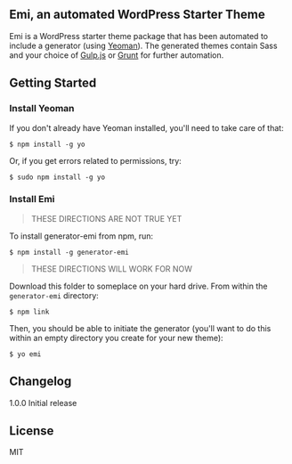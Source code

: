 ## Emi, an automated WordPress Starter Theme

Emi is a WordPress starter theme package that has been automated to include a generator (using [Yeoman](http://yeoman.io)). The generated themes contain Sass and your choice of [Gulp.js](gulpjs.com) or [Grunt](gruntjs.com) for further automation.

## Getting Started

### Install Yeoman

If you don't already have Yeoman installed, you'll need to take care of that:

```
$ npm install -g yo
```

Or, if you get errors related to permissions, try:

```
$ sudo npm install -g yo
```

### Install Emi


> THESE DIRECTIONS ARE NOT TRUE YET

To install generator-emi from npm, run:

```
$ npm install -g generator-emi
```

> THESE DIRECTIONS WILL WORK FOR NOW

Download this folder to someplace on your hard drive. From within the `generator-emi` directory:

```
$ npm link
```

Then, you should be able to initiate the generator (you'll want to do this within an empty directory you create for your new theme):

```
$ yo emi
```

## Changelog

1.0.0 Initial release


## License

MIT
